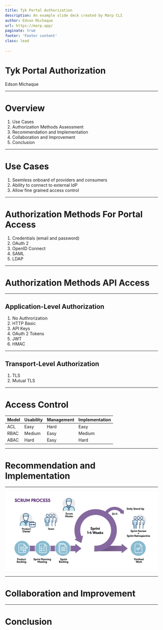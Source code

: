 ```yaml
---
title: Tyk Portal Authorization
description: An example slide deck created by Marp CLI
author: Edson Michaque
url: https://marp.app/
paginate: true
footer: 'Footer content'
class: lead

---
```

# Tyk Portal Authorization
Edson Michaque

---

# Overview

1. Use Cases
2. Authorization Methods Assessment
3. Recommendation and Implementation
4. Collaboration and Improvement
5. Conclusion

---
# Use Cases

1. Seemless onboard of providers and consumers
2. Ability to connect to external IdP
3. Allow fine grained access control

---
# Authorization Methods For Portal Access

1. Credentials (email and password)
2. OAuth 2
3. OpenID Connect
4. SAML
5. LDAP

---
# Authorization Methods API Access

---
## Application-Level Authorization

1. No Authrorization
2. HTTP Basic
3. API Keys
4. OAuth 2 Tokens
5. JWT
6. HMAC

---
## Transport-Level Authorization

1. TLS
2. Mutual TLS

---
# Access Control

| Model | Usability | Management   | Implementation |
|------ |-----------|--------------|----------------|
| ACL   | Easy      | Hard         | Easy           |
| RBAC  | Medium    | Easy         | Medium         |
| ABAC  | Hard      | Easy         | Hard           |

---
# Recommendation and Implementation

---
![image info](./scrum.jpg)

---
# Collaboration and Improvement

---
# Conclusion

